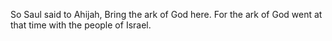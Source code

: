 So Saul said to Ahijah, Bring the ark of God here. For the ark of God went at that time with the people of Israel.
